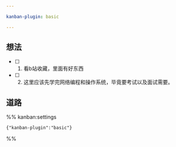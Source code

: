 ```yaml
---

kanban-plugin: basic

---
```


## 想法

- [ ] 1. 看b站收藏，里面有好东西
- [ ] 2. 这里应该先学完网络编程和操作系统，毕竟要考试以及面试需要。


## 道路





%% kanban:settings
```
{"kanban-plugin":"basic"}
```
%%